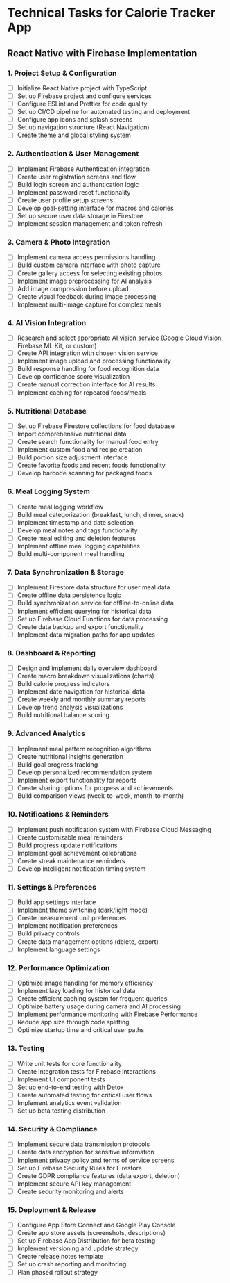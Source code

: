 # Technical Tasks for Calorie Tracker App
## React Native with Firebase Implementation

### 1. Project Setup & Configuration

- [ ] Initialize React Native project with TypeScript
- [ ] Set up Firebase project and configure services
- [ ] Configure ESLint and Prettier for code quality
- [ ] Set up CI/CD pipeline for automated testing and deployment
- [ ] Configure app icons and splash screens
- [ ] Set up navigation structure (React Navigation)
- [ ] Create theme and global styling system

### 2. Authentication & User Management

- [ ] Implement Firebase Authentication integration
- [ ] Create user registration screens and flow
- [ ] Build login screen and authentication logic
- [ ] Implement password reset functionality
- [ ] Create user profile setup screens
- [ ] Develop goal-setting interface for macros and calories
- [ ] Set up secure user data storage in Firestore
- [ ] Implement session management and token refresh

### 3. Camera & Photo Integration

- [ ] Implement camera access permissions handling
- [ ] Build custom camera interface with photo capture
- [ ] Create gallery access for selecting existing photos
- [ ] Implement image preprocessing for AI analysis
- [ ] Add image compression before upload
- [ ] Create visual feedback during image processing
- [ ] Implement multi-image capture for complex meals

### 4. AI Vision Integration

- [ ] Research and select appropriate AI vision service (Google Cloud Vision, Firebase ML Kit, or custom)
- [ ] Create API integration with chosen vision service
- [ ] Implement image upload and processing functionality
- [ ] Build response handling for food recognition data
- [ ] Develop confidence score visualization
- [ ] Create manual correction interface for AI results
- [ ] Implement caching for repeated foods/meals

### 5. Nutritional Database

- [ ] Set up Firebase Firestore collections for food database
- [ ] Import comprehensive nutritional data
- [ ] Create search functionality for manual food entry
- [ ] Implement custom food and recipe creation
- [ ] Build portion size adjustment interface
- [ ] Create favorite foods and recent foods functionality
- [ ] Develop barcode scanning for packaged foods

### 6. Meal Logging System

- [ ] Create meal logging workflow
- [ ] Build meal categorization (breakfast, lunch, dinner, snack)
- [ ] Implement timestamp and date selection
- [ ] Develop meal notes and tags functionality
- [ ] Create meal editing and deletion features
- [ ] Implement offline meal logging capabilities
- [ ] Build multi-component meal handling

### 7. Data Synchronization & Storage

- [ ] Implement Firestore data structure for user meal data
- [ ] Create offline data persistence logic
- [ ] Build synchronization service for offline-to-online data
- [ ] Implement efficient querying for historical data
- [ ] Set up Firebase Cloud Functions for data processing
- [ ] Create data backup and export functionality
- [ ] Implement data migration paths for app updates

### 8. Dashboard & Reporting

- [ ] Design and implement daily overview dashboard
- [ ] Create macro breakdown visualizations (charts)
- [ ] Build calorie progress indicators
- [ ] Implement date navigation for historical data
- [ ] Create weekly and monthly summary reports
- [ ] Develop trend analysis visualizations
- [ ] Build nutritional balance scoring

### 9. Advanced Analytics

- [ ] Implement meal pattern recognition algorithms
- [ ] Create nutritional insights generation
- [ ] Build goal progress tracking
- [ ] Develop personalized recommendation system
- [ ] Implement export functionality for reports
- [ ] Create sharing options for progress and achievements
- [ ] Build comparison views (week-to-week, month-to-month)

### 10. Notifications & Reminders

- [ ] Implement push notification system with Firebase Cloud Messaging
- [ ] Create customizable meal reminders
- [ ] Build progress update notifications
- [ ] Implement goal achievement celebrations
- [ ] Create streak maintenance reminders
- [ ] Develop intelligent notification timing system

### 11. Settings & Preferences

- [ ] Build app settings interface
- [ ] Implement theme switching (dark/light mode)
- [ ] Create measurement unit preferences
- [ ] Implement notification preferences
- [ ] Build privacy controls
- [ ] Create data management options (delete, export)
- [ ] Implement language settings

### 12. Performance Optimization

- [ ] Optimize image handling for memory efficiency
- [ ] Implement lazy loading for historical data
- [ ] Create efficient caching system for frequent queries
- [ ] Optimize battery usage during camera and AI processing
- [ ] Implement performance monitoring with Firebase Performance
- [ ] Reduce app size through code splitting
- [ ] Optimize startup time and critical user paths

### 13. Testing

- [ ] Write unit tests for core functionality
- [ ] Create integration tests for Firebase interactions
- [ ] Implement UI component tests
- [ ] Set up end-to-end testing with Detox
- [ ] Create automated testing for critical user flows
- [ ] Implement analytics event validation
- [ ] Set up beta testing distribution

### 14. Security & Compliance

- [ ] Implement secure data transmission protocols
- [ ] Create data encryption for sensitive information
- [ ] Implement privacy policy and terms of service screens
- [ ] Set up Firebase Security Rules for Firestore
- [ ] Create GDPR compliance features (data export, deletion)
- [ ] Implement secure API key management
- [ ] Create security monitoring and alerts

### 15. Deployment & Release

- [ ] Configure App Store Connect and Google Play Console
- [ ] Create app store assets (screenshots, descriptions)
- [ ] Set up Firebase App Distribution for beta testing
- [ ] Implement versioning and update strategy
- [ ] Create release notes template
- [ ] Set up crash reporting and monitoring
- [ ] Plan phased rollout strategy